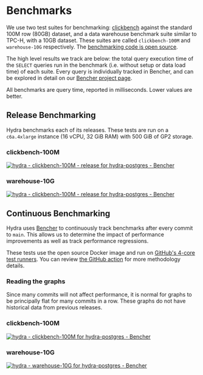 # Benchmarks

We use two test suites for benchmarking: [clickbench][] against the standard 100M row
(80GB) dataset, and a data warehouse benchmark suite similar to TPC-H, with a
10GB dataset. These suites are called `clickbench-100M` and `warehouse-10G`
respectively. The [benchmarking code is open source][benchmarks].

The high level results we track are below: the total query execution time of the
`SELECT` queries run in the benchmark (i.e. without setup or data load time)
of each suite. Every query is individually tracked in Bencher,
and can be explored in detail on our [Bencher project page][bencher project].

All benchmarks are query time, reported in milliseconds. Lower values are better.

## Release Benchmarking

Hydra benchmarks each of its releases. These tests are run on a `c6a.4xlarge`
instance (16 vCPU, 32 GiB RAM) with 500 GiB of GP2 storage.

### clickbench-100M

<a href="https://bencher.dev/perf/hydra-postgres?benchmarks_page=6&testbeds_page=1&branches_page=1&reports_page=1&tab=testbeds&branches=bf6a468c-7b8a-4917-b3d1-c66216eb95db&testbeds=245d9139-a1f3-484c-8449-1c9422800618&measures=c20a9c30-e20a-45b7-bba5-4a6e940f951f&benchmarks=c4efd5bb-f4c4-4b75-9137-f2a841c04cfe"><img src="https://api.bencher.dev/v0/projects/hydra-postgres/perf/img?measures=c20a9c30-e20a-45b7-bba5-4a6e940f951f&branches=bf6a468c-7b8a-4917-b3d1-c66216eb95db&testbeds=245d9139-a1f3-484c-8449-1c9422800618&benchmarks=c4efd5bb-f4c4-4b75-9137-f2a841c04cfe&title=hydra+-+clickbench-100M+-+release" title="hydra - clickbench-100M - release" alt="hydra - clickbench-100M - release for hydra-postgres - Bencher" /></a>

### warehouse-10G

<a href="https://bencher.dev/perf/hydra-postgres?benchmarks_page=9&testbeds_page=1&branches_page=1&reports_page=1&tab=benchmarks&branches=bf6a468c-7b8a-4917-b3d1-c66216eb95db&testbeds=245d9139-a1f3-484c-8449-1c9422800618&measures=c20a9c30-e20a-45b7-bba5-4a6e940f951f&benchmarks=4cda199f-0eb9-40cf-96b5-1706efb6724c"><img src="https://api.bencher.dev/v0/projects/hydra-postgres/perf/img?measures=c20a9c30-e20a-45b7-bba5-4a6e940f951f&branches=bf6a468c-7b8a-4917-b3d1-c66216eb95db&testbeds=245d9139-a1f3-484c-8449-1c9422800618&benchmarks=4cda199f-0eb9-40cf-96b5-1706efb6724c&title=hydra+-+clickbench-100M+-+release" title="hydra - clickbench-100M - release" alt="hydra - clickbench-100M - release for hydra-postgres - Bencher" /></a>

## Continuous Benchmarking

Hydra uses [Bencher][bencher home] to continuously track benchmarks after every
commit to `main`. This allows us to determine the impact of performance improvements
as well as track performance regressions.

These tests use the open source Docker image and run on
[GitHub's 4-core test runners][runners]. You can review
[the GitHub action][action] for more methodology details.

### Reading the graphs

Since many commits will not affect performance, it is normal for graphs to be
principally flat for many commits in a row. These graphs do not have historical data from
previous releases.


### clickbench-100M

<a href="https://bencher.dev/perf/hydra-postgres?benchmarks_page=6&testbeds_page=1&branches_page=1&reports_page=1&tab=benchmarks&branches=e6bcbe0c-210d-4ab1-8fe4-5d9498800980&testbeds=1d3283b3-3e52-4dd0-a018-fb90c9361a2e&measures=c20a9c30-e20a-45b7-bba5-4a6e940f951f&benchmarks=c4efd5bb-f4c4-4b75-9137-f2a841c04cfe"><img src="https://api.bencher.dev/v0/projects/hydra-postgres/perf/img?measures=c20a9c30-e20a-45b7-bba5-4a6e940f951f&branches=e6bcbe0c-210d-4ab1-8fe4-5d9498800980&testbeds=1d3283b3-3e52-4dd0-a018-fb90c9361a2e&benchmarks=c4efd5bb-f4c4-4b75-9137-f2a841c04cfe&title=hydra+-+clickbench-100M" title="hydra - clickbench-100M" alt="hydra - clickbench-100M for hydra-postgres - Bencher" /></a>

### warehouse-10G

<a href="https://bencher.dev/perf/hydra-postgres?benchmarks_page=9&testbeds_page=1&branches_page=1&reports_page=1&tab=benchmarks&branches=e6bcbe0c-210d-4ab1-8fe4-5d9498800980&testbeds=1d3283b3-3e52-4dd0-a018-fb90c9361a2e&measures=c20a9c30-e20a-45b7-bba5-4a6e940f951f&benchmarks=4cda199f-0eb9-40cf-96b5-1706efb6724c"><img src="https://api.bencher.dev/v0/projects/hydra-postgres/perf/img?measures=c20a9c30-e20a-45b7-bba5-4a6e940f951f&branches=e6bcbe0c-210d-4ab1-8fe4-5d9498800980&testbeds=1d3283b3-3e52-4dd0-a018-fb90c9361a2e&benchmarks=4cda199f-0eb9-40cf-96b5-1706efb6724c&title=hydra+-+warehouse-10G" title="hydra - warehouse-10G" alt="hydra - warehouse-10G for hydra-postgres - Bencher" /></a>

[bencher home]: https://bencher.dev/
[clickbench]: https://github.com/ClickHouse/ClickBench
[benchmarks]: https://github.com/hydradatabase/benchmarks
[runners]: https://docs.github.com/en/actions/using-github-hosted-runners/about-larger-runners
[action]: https://github.com/hydradatabase/hydra/blob/main/.github/workflows/benchmark.yaml
[bencher project]: https://bencher.dev/perf/hydra-postgres?benchmarks_page=6&testbeds_page=1&branches_page=1&reports_page=1&tab=benchmarks&branches=e6bcbe0c-210d-4ab1-8fe4-5d9498800980&testbeds=1d3283b3-3e52-4dd0-a018-fb90c9361a2e&measures=c20a9c30-e20a-45b7-bba5-4a6e940f951f&benchmarks=c4efd5bb-f4c4-4b75-9137-f2a841c04cfe

